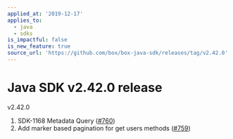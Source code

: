 ```yaml
---
applied_at: '2019-12-17'
applies_to:
  - java
  - sdks
is_impactful: false
is_new_feature: true
source_url: 'https://github.com/box/box-java-sdk/releases/tag/v2.42.0'
---
```


# Java SDK v2.42.0 release

v2.42.0
1. SDK-1168 Metadata Query ([#760](https://github.com/box/box-java-sdk/pull/760))
2. Add marker based pagination for get users methods ([#759](https://github.com/box/box-java-sdk/pull/759))